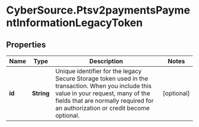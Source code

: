 # CyberSource.Ptsv2paymentsPaymentInformationLegacyToken

## Properties
Name | Type | Description | Notes
------------ | ------------- | ------------- | -------------
**id** | **String** | Unique identifier for the legacy Secure Storage token used in the transaction. When you include this value in your request, many of the fields that are normally required for an authorization or credit become optional.  | [optional] 


